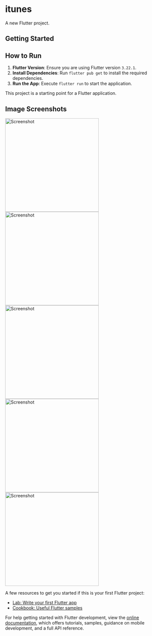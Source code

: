 # itunes

A new Flutter project.

## Getting Started

## How to Run

1. **Flutter Version**: Ensure you are using Flutter version `3.22.1`.
2. **Install Dependencies**: Run `flutter pub get` to install the required dependencies.
3. **Run the App**: Execute `flutter run` to start the application.


This project is a starting point for a Flutter application.

## Image Screenshots

<img src="./screenshots/android/Screenshot_1723446252.png" alt="Screenshot" width="300"/>
<img src="./screenshots/android/Screenshot_1723446274.png" alt="Screenshot" width="300"/>
<img src="./screenshots/android/Screenshot_1723446280.png" alt="Screenshot" width="300"/>
<img src="./screenshots/android/Screenshot_1723446285.png" alt="Screenshot" width="300"/>
<img src="./screenshots/android/Screenshot_1723446303.png" alt="Screenshot" width="300"/>


A few resources to get you started if this is your first Flutter project:

- [Lab: Write your first Flutter app](https://docs.flutter.dev/get-started/codelab)
- [Cookbook: Useful Flutter samples](https://docs.flutter.dev/cookbook)

For help getting started with Flutter development, view the
[online documentation](https://docs.flutter.dev/), which offers tutorials,
samples, guidance on mobile development, and a full API reference.
